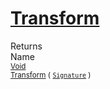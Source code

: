 # [Transform](./ComponentExtraction-100663567.md)


Returns<img width=500/>Name
<br>
<sub>[Void](https://docs.microsoft.com/en-us/dotnet/api/System.Void)</sub><img width=500/><sub>[Transform](./ComponentExtraction-100663567.md) ( [`Signature`](./../../Signature.md) )</sub><br>


